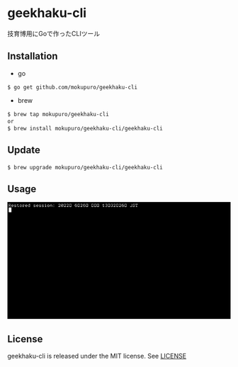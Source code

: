 # geekhaku-cli
技育博用にGoで作ったCLIツール

## Installation

- go

```
$ go get github.com/mokupuro/geekhaku-cli
```

- brew

```
$ brew tap mokupuro/geekhaku-cli
or
$ brew install mokupuro/geekhaku-cli/geekhaku-cli
```

## Update

```
$ brew upgrade mokupuro/geekhaku-cli/geekhaku-cli
```

## Usage

![](https://github.com/mokupuro/geekhaku-cli/blob/main/geekhaku_mov.gif)

## License

geekhaku-cli is released under the MIT license. See [LICENSE](https://github.com/mokupuro/geekhaku-cli/](https://github.com/mokupuro/geekhaku-cli/blob/main/LICENSE))
